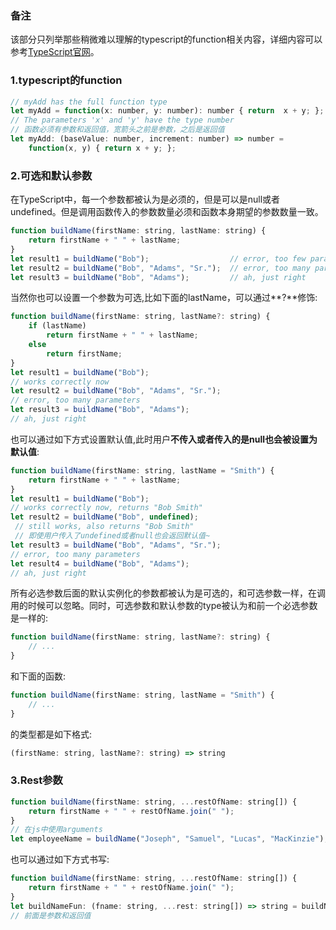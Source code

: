 ### 备注
该部分只列举那些稍微难以理解的typescript的function相关内容，详细内容可以参考[TypeScript官网](http://www.typescriptlang.org/docs/handbook/functions.html)。

### 1.typescript的function
```js
// myAdd has the full function type
let myAdd = function(x: number, y: number): number { return  x + y; };
// The parameters 'x' and 'y' have the type number
// 函数必须有参数和返回值，宽箭头之前是参数，之后是返回值
let myAdd: (baseValue: number, increment: number) => number =
    function(x, y) { return x + y; };
```

### 2.可选和默认参数
在TypeScript中，每一个参数都被认为是必须的，但是可以是null或者undefined。但是调用函数传入的参数数量必须和函数本身期望的参数数量一致。
```js
function buildName(firstName: string, lastName: string) {
    return firstName + " " + lastName;
}
let result1 = buildName("Bob");                  // error, too few parameters
let result2 = buildName("Bob", "Adams", "Sr.");  // error, too many parameters
let result3 = buildName("Bob", "Adams");         // ah, just right
```
当然你也可以设置一个参数为可选,比如下面的lastName，可以通过**?**修饰:
```js
function buildName(firstName: string, lastName?: string) {
    if (lastName)
        return firstName + " " + lastName;
    else
        return firstName;
}
let result1 = buildName("Bob");                  
// works correctly now
let result2 = buildName("Bob", "Adams", "Sr.");  
// error, too many parameters
let result3 = buildName("Bob", "Adams");
// ah, just right
```
也可以通过如下方式设置默认值,此时用户**不传入或者传入的是null也会被设置为默认值**:
```js
function buildName(firstName: string, lastName = "Smith") {
    return firstName + " " + lastName;
}
let result1 = buildName("Bob");                  
// works correctly now, returns "Bob Smith"
let result2 = buildName("Bob", undefined);      
 // still works, also returns "Bob Smith"
 // 即使用户传入了undefined或者null也会返回默认值~
let result3 = buildName("Bob", "Adams", "Sr.");  
// error, too many parameters
let result4 = buildName("Bob", "Adams");         
// ah, just right
```
所有必选参数后面的默认实例化的参数都被认为是可选的，和可选参数一样，在调用的时候可以忽略。同时，可选参数和默认参数的type被认为和前一个必选参数是一样的:
```js
function buildName(firstName: string, lastName?: string) {
    // ...
}
```
和下面的函数:
```js
function buildName(firstName: string, lastName = "Smith") {
    // ...
}
```
的类型都是如下格式:
```js
(firstName: string, lastName?: string) => string
```

### 3.Rest参数
```js
function buildName(firstName: string, ...restOfName: string[]) {
    return firstName + " " + restOfName.join(" ");
}
// 在js中使用arguments
let employeeName = buildName("Joseph", "Samuel", "Lucas", "MacKinzie");
```
也可以通过如下方式书写:
```js
function buildName(firstName: string, ...restOfName: string[]) {
    return firstName + " " + restOfName.join(" ");
}
let buildNameFun: (fname: string, ...rest: string[]) => string = buildName;
// 前面是参数和返回值
```

